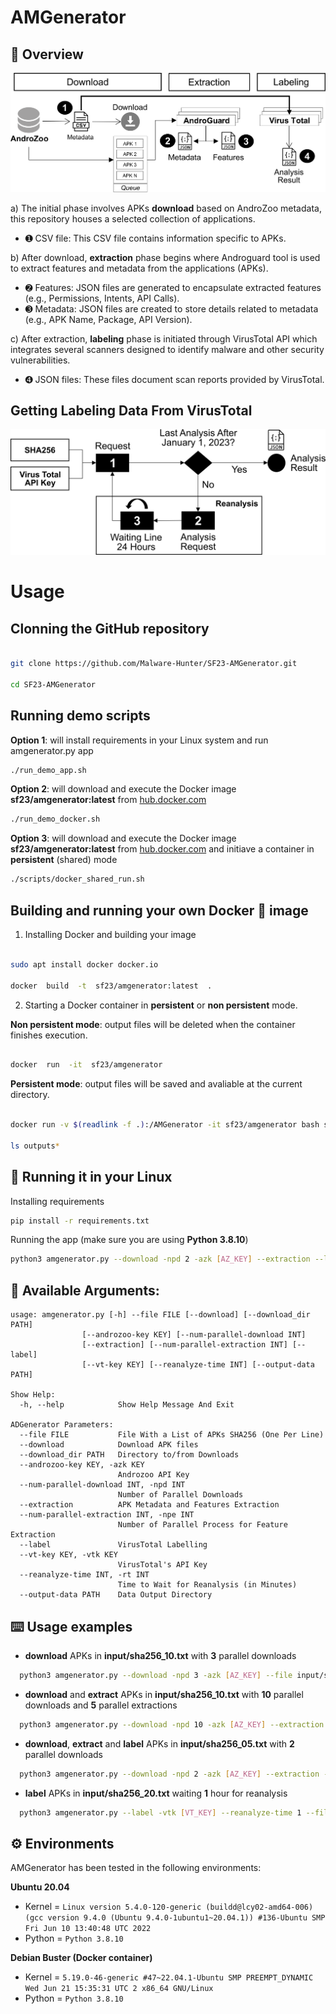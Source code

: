 # AMGenerator

## :mag_right: Overview

![AMGenerator Overview](https://github.com/Malware-Hunter/SF23-AMGenerator/blob/main/images/AMGenerator.png)


a) The initial phase involves APKs **download** based on AndroZoo metadata, this repository houses a selected collection of applications.

- ➊ CSV file: This CSV file contains information specific to APKs.

b) After download, **extraction** phase begins where Androguard tool is used to extract features and metadata from the applications (APKs).

- ➋ Features: JSON files are generated to encapsulate extracted features (e.g., Permissions, Intents, API Calls).
- ➌ Metadata: JSON files are created to store details related to metadata (e.g., APK Name, Package, API Version).

c) After extraction, **labeling** phase is initiated through VirusTotal API which integrates several scanners designed to identify malware and other security vulnerabilities.

- ➍ JSON files: These files document scan reports provided by VirusTotal.

## Getting Labeling Data From VirusTotal

![AMGenerator Labeling Data From VirusTotal](https://github.com/Malware-Hunter/SF23-AMGenerator/blob/main/images/AMGLabeling.png)

# Usage

## Clonning the GitHub repository

```bash

git clone https://github.com/Malware-Hunter/SF23-AMGenerator.git

cd SF23-AMGenerator

```


## Running **demo** scripts


**Option 1**: will install requirements in your Linux system and run amgenerator.py app
```bash
./run_demo_app.sh

```

**Option 2**: will download and execute the Docker image **sf23/amgenerator:latest** from [hub.docker.com](hub.docker.com)
```bash
./run_demo_docker.sh

```

**Option 3**: will download and execute the Docker image **sf23/amgenerator:latest** from [hub.docker.com](hub.docker.com) and initiave a container in **persistent** (shared) mode
```bash
./scripts/docker_shared_run.sh

```


## Building and running your own Docker :whale: image


1. Installing Docker and building your image
```bash

sudo apt install docker docker.io

docker  build  -t  sf23/amgenerator:latest  .

```

2. Starting a Docker container in **persistent** or **non persistent** mode.

**Non persistent mode**: output files will be deleted when the container finishes execution.
```bash

docker  run  -it  sf23/amgenerator

```
**Persistent mode**: output files will be saved and avaliable at the current directory.
```bash

docker run -v $(readlink -f .):/AMGenerator -it sf23/amgenerator bash scripts/run_app_in_docker.sh

ls outputs*

```


## :memo: Running it in your Linux

Installing requirements
~~~sh
pip install -r requirements.txt
~~~

Running the app (make sure you are using **Python 3.8.10**)
~~~sh
python3 amgenerator.py --download -npd 2 -azk [AZ_KEY] --extraction --label -vtk [VT_KEY] --reanalyze-time 1 --file input/sha256_05.txt
~~~

## :pushpin: Available Arguments:

```
usage: amgenerator.py [-h] --file FILE [--download] [--download_dir PATH]
                [--androzoo-key KEY] [--num-parallel-download INT]
                [--extraction] [--num-parallel-extraction INT] [--label]
                [--vt-key KEY] [--reanalyze-time INT] [--output-data PATH]

Show Help:
  -h, --help            Show Help Message And Exit

ADGenerator Parameters:
  --file FILE           File With a List of APKs SHA256 (One Per Line)
  --download            Download APK files
  --download_dir PATH   Directory to/from Downloads
  --androzoo-key KEY, -azk KEY
                        Androzoo API Key
  --num-parallel-download INT, -npd INT
                        Number of Parallel Downloads
  --extraction          APK Metadata and Features Extraction
  --num-parallel-extraction INT, -npe INT
                        Number of Parallel Process for Feature Extraction
  --label               VirusTotal Labelling
  --vt-key KEY, -vtk KEY
                        VirusTotal's API Key
  --reanalyze-time INT, -rt INT
                        Time to Wait for Reanalysis (in Minutes)
  --output-data PATH    Data Output Directory
```


## :keyboard: Usage examples

* **download** APKs in **input/sha256_10.txt** with **3** parallel downloads
```sh
  python3 amgenerator.py --download -npd 3 -azk [AZ_KEY] --file input/sha256_10.txt
```

* **download** and **extract** APKs in **input/sha256_10.txt** with **10** parallel downloads and **5** parallel extractions
```sh
  python3 amgenerator.py --download -npd 10 -azk [AZ_KEY] --extraction -npe 5 --file input/sha256_20.txt
```

* **download**, **extract** and **label** APKs in **input/sha256_05.txt** with **2** parallel downloads
```sh
  python3 amgenerator.py --download -npd 2 -azk [AZ_KEY] --extraction --label -vtk [VT_KEY] --file input/sha256_05.txt
```

* **label** APKs in **input/sha256_20.txt** waiting **1** hour for reanalysis
```sh
  python3 amgenerator.py --label -vtk [VT_KEY] --reanalyze-time 1 --file input/sha256_20.txt
```
## :gear: Environments

AMGenerator has been tested in the following environments:

**Ubuntu 20.04**

- Kernel = `Linux version 5.4.0-120-generic (buildd@lcy02-amd64-006) (gcc version 9.4.0 (Ubuntu 9.4.0-1ubuntu1~20.04.1)) #136-Ubuntu SMP Fri Jun 10 13:40:48 UTC 2022`
- Python = `Python 3.8.10`


**Debian Buster (Docker container)**

- Kernel = `5.19.0-46-generic #47~22.04.1-Ubuntu SMP PREEMPT_DYNAMIC Wed Jun 21 15:35:31 UTC 2 x86_64 GNU/Linux`
- Python = `Python 3.8.10`
